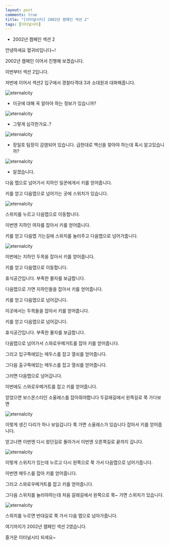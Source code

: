 ```yaml
---
layout: post
comments: true
title: "[이터널시티] 2002년 캠페인 섹션 2"
tags: [이터널시티]
---
```


- 2002년 캠페인 섹션 2

안녕하세요 혈귀비입니다~!

2002년 캠페인 이어서 진행해 보겠습니다.

이번부터 섹션 2입니다.

저번에 이어서 섹션2 입구에서 경찰타격대 3과 소대원과 대화해줍니다.

![eternalcity](/assets/image/eternalcity/2002/2002097.PNG)

- 이곳에 대해 꼭 알아야 하는 정보가 있습니까?

![eternalcity](/assets/image/eternalcity/2002/2002098.PNG)

- 그렇게 심각한가요..?

![eternalcity](/assets/image/eternalcity/2002/2002099.PNG)

- 장일호 팀장이 감염되어 있습니다. 급한대로 백신을 찾아야 하는데 혹시 알고있습니까?

![eternalcity](/assets/image/eternalcity/2002/2002100.PNG)

- 알겠습니다.

다음 맵으로 넘어가서 지하인 일꾼에게서 키를 얻어줍니다.

키를 얻고 다음맵으로 넘어가는 곳에 스위치가 있습니다.

![eternalcity](/assets/image/eternalcity/2002/2002101.PNG)

스위치를 누르고 다음맵으로 이동합니다.

이번엔 지하인 여자를 잡아서 키를 얻어줍니다.

키를 얻고 다음맵 가는길에 스위치를 눌러주고 다음맵으로 넘어가줍니다.

![eternalcity](/assets/image/eternalcity/2002/2002102.PNG)

이번에는 지하인 두목을 잡아서 키를 얻어줍니다.

키를 얻고 다음맵으로 이동합니다.

휴식공간입니다. 부족한 물자를 보급합니다.

다음맵으로 가면 지하인들을 잡아서 키를 얻어줍니다.

키를 얻고 다음맵으로 넘어갑니다.

이곳에서는 두목들을 잡아서 키를 얻어줍니다.

키를 얻고 다음맵으로 넘어갑니다.

휴식공간입니다. 부족한 물자를 보급합니다.

다음맵으로 넘어가서 스와로우메거트를 잡아 키를 얻어줍니다.

그리고 입구쪽에있는 메두스를 잡고 열쇠를 얻어줍니다.

그다음 출구쪽에있는 메두스를 잡고 열쇠를 얻어줍니다.

그러면 다음맵으로 넘어갑니다.

이번에도 스와로우메거트를 잡고 키를 얻어줍니다.

얻었으면 보스몬스터인 소울레스를 잡아줘야합니다 두갈래길에서 왼쪽길로 쭉 가다보면

![eternalcity](/assets/image/eternalcity/2002/2002103.PNG)

이렇게 생긴 다리가 하나 보일겁니다 쭉 가면 소울레스가 있습니다 잡아서 키를 얻어줍니다.

얻고나면 이번엔 다시 왔던길로 돌아가서 이번엔 오른쪽길로 끝까지 갑니다.

![eternalcity](/assets/image/eternalcity/2002/2002104.PNG)

이렇게 스위치가 있는데 누르고 다시 왼쪽으로 쭉 가서 다음맵으로 넘어가줍니다.

이번엔 메두스를 잡아 키를 얻어줍니다.

그러고 스와로우메거트를 잡고 키를 얻어줍니다.

그다음 스위치를 눌러야하는데 처음 갈래길에서 왼쪽으로 쭉~ 가면 스위치가 있습니다.

![eternalcity](/assets/image/eternalcity/2002/2002105.PNG)

스위치를 누르면 반대길로 쭉 가서 다음 맵으로 넘아가줍니다.

여기까지가 2002년 캠페인 섹션 2였습니다.

즐거운 이터널시티 되세요~